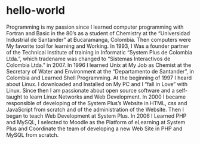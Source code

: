 # hello-world

Programming is my passion since I learned computer programming with Fortran and Basic in the 80’s as a student of Chemistry at the “Universidad Industrial de Santander” at Bucaramanga, Colombia.  Then computers were My favorite tool for learning and Working.  In 1993, I Was a  founder partner of the Technical Institute of training in Informatic “System Plus de Colombia Ltda.”, which tradename was changed to “Sistemas Interactivos de Colombia Ltda.” in 2007.
In 1996 I  learned Unix at My Job as Chemist at the Secretary of Water and Environment at the “Departamento de Santander”, in Colombia and Learned Shell Programming. At the beginning of 1997 I heard about Linux. I downloaded and Installed on My PC and I “fall in Love” with Linux.  Since then I am passionate about open source software and a self-taught to learn Linux Networks and Web Development.
In 2000 I became responsible of developing of the System Plus’s Website in HTML, css and JavaScript from scratch  and  of the administration of the Website. Then I began to teach Web Development at System Plus.  In 2006  I Learned PHP and MySQL, I selected to Moodle as the Platform of eLearning at System Plus and Coordinate the team of developing a new Web Site in PHP and MySQL from scratch.
